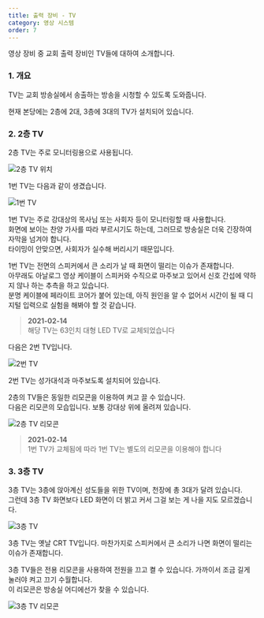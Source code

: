 ```yaml
---
title: 출력 장비 - TV
category: 영상 시스템
order: 7
---
```


영상 장비 중 교회 출력 장비인 TV들에 대하여 소개합니다. 

### 1. 개요

TV는 교회 방송실에서 송출하는 방송을 시청할 수 있도록 도와줍니다. 

현재 본당에는 2층에 2대, 3층에 3대의 TV가 설치되어 있습니다. 

### 2. 2층 TV

2층 TV는 주로 모니터링용으로 사용됩니다. 

![2층 TV 위치](https://user-images.githubusercontent.com/12420779/71557854-484e4380-2a8f-11ea-9d4e-da5c529da832.png)

1번 TV는 다음과 같이 생겼습니다. 

![1번 TV](https://user-images.githubusercontent.com/12420779/71557861-661ba880-2a8f-11ea-99d1-6d45b2a2b23e.png)

1번 TV는 주로 강대상의 목사님 또는 사회자 등이 모니터링할 때 사용합니다. <br>
화면에 보이는 찬양 가사를 따라 부르시기도 하는데, 그러므로 방송실은 더욱 긴장하여 자막을 넘겨야 합니다. <br>
타이밍이 안맞으면, 사회자가 실수해 버리시기 때문입니다. 

1번 TV는 전면의 스피커에서 큰 소리가 날 때 화면이 떨리는 이슈가 존재합니다. <br>
아무래도 아날로그 영상 케이블이 스피커와 수직으로 마주보고 있어서 신호 간섭에 약하지 않나 하는 추측을 하고 있습니다. <br>
분명 케이블에 페라이트 코어가 붙어 있는데, 아직 원인을 알 수 없어서 시간이 될 때 디지털 입력으로 실험을 해봐야 할 것 같습니다. 

> **2021-02-14**<br>해당 TV는 63인치 대형 LED TV로 교체되었습니다

다음은 2번 TV입니다. 

![2번 TV](https://user-images.githubusercontent.com/12420779/71557866-703da700-2a8f-11ea-9b47-d8bb23a6250e.png)

2번 TV는 성가대석과 마주보도록 설치되어 있습니다. 

2층의 TV들은 동일한 리모콘을 이용하여 켜고 끌 수 있습니다. <br>
다음은 리모콘의 모습입니다. 보통 강대상 위에 올려져 있습니다. 

![2층 TV 리모콘](https://user-images.githubusercontent.com/12420779/71557900-19849d00-2a90-11ea-94f1-c4b60d2495e1.png)

> **2021-02-14**<br>1번 TV가 교체됨에 따라 1번 TV는 별도의 리모콘을 이용해야 합니다

### 3. 3층 TV

3층 TV는 3층에 앉아계신 성도들을 위한 TV이며, 천장에 총 3대가 달려 있습니다. <br>
그런데 3층 TV 화면보다 LED 화면이 더 밝고 커서 그걸 보는 게 나을 지도 모르겠습니다. 

![3층 TV](https://user-images.githubusercontent.com/12420779/71557910-4e90ef80-2a90-11ea-9953-067ea8ae9df9.png)

3층 TV는 옛날 CRT TV입니다. 마찬가지로 스피커에서 큰 소리가 나면 화면이 떨리는 이슈가 존재합니다. 

3층 TV들은 전용 리모콘을 사용하여 전원을 끄고 켤 수 있습니다. 가까이서 조금 길게 눌러야 켜고 끄기 수월합니다. <br>
이 리모콘은 방송실 어디에선가 찾을 수 있습니다. 

![3층 TV 리모콘](https://user-images.githubusercontent.com/12420779/71557938-c6f7b080-2a90-11ea-9d90-25c7e51a54af.png)